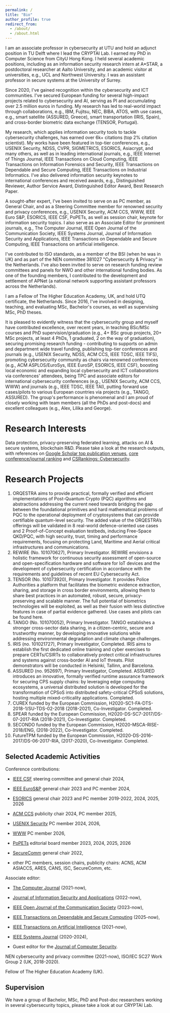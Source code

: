 ```yaml
---
permalink: /
title: "Bio"
author_profile: true
redirect_from: 
  - /about/
  - /about.html
---
```


I am an associate professor in cybersecurity at UTU and hold an adjunct position in TU Delft where I lead the CRYPTAI Lab. I earned my PhD in Computer Science from CityU Hong Kong. I held several academic positions, including as an information security research intern at A*STAR, a postdoctoral researcher at Aalto University, and an academic visitor at universities, e.g., UCL and Northwest University. I was an assistant professor in secure systems at the University of Surrey. 

Since 2020, I've gained recognition within the cybersecurity and ICT communities. I've secured European funding for several high-impact projects related to cybersecurity and AI, serving as PI and accumulating over 2.5 million euros in funding. My research has led to real-world impact through collaborations, e.g., IBM, Fujitsu, NEC, BIBA, ATOS, with use cases, e.g., smart satellite (ASSURED, Greece), smart transportation (IRIS, Spain), and cross-border biometric data exchange (TENSOR, Portugal). 

My research, which applies information security tools to tackle cybersecurity challenges, has earned over 6k+ citations (top 2% citation scientist). My works have been featured in top-tier conferences, e.g., USENIX Security, NDSS, CVPR, SIGMETRICS, ESORICS, Asiacrypt, and many others, as well as in leading international journals, e.g., IEEE Internet of Things Journal, IEEE Transactions on Cloud Computing, IEEE Transactions on Information Forensics and Security, IEEE Transactions on Dependable and Secure Computing, IEEE Transactions on Industrial Informatics. I've also delivered information security keynotes to international conferences and received awards, e.g., Distinguished Reviewer, Author Service Award, Distinguished Editor Award, Best Research Paper.  

A sought-after expert, I've been invited to serve on as PC member, as General Chair, and as a Steering Committee member for renowned security and privacy conferences, e.g.,  USENIX Security, ACM CCS, WWW, IEEE Euro S&P, ESORICS, IEEE CSF, PoPETs, as well as session chair, keynote for information security topics. I also serve as an Associate Editor for prominent journals, e.g., The Computer Journal, IEEE Open Journal of the Communication Society, IEEE Systems Journal, Journal of Information Security and Applications, IEEE Transactions on Dependable and Secure Computing, IEEE Transactions on artificial intelligence. 

I've contributed to ISO standards, as a member of the BSI (when he was in UK) and as part of the NEN committee 381027 "Cybersecurity & Privacy" in the Netherlands. I've also been invited to serve on research funding review committees and panels for NWO and other international funding bodies. As one of the founding members, I contributed to the development and settlement of APNet (a national network supporting assistant professors across the Netherlands).

I am a Fellow of The Higher Education Academy, UK, and hold UTQ certificate, the Netherlands. Since 2016, I've involved in designing, teaching, and evaluating MSc, Bachelor's courses, as well as supervising MSc, PhD theses.  

It is pleased to evidently witness that the cybersecurity group and myself have contributed excellence, over recent years, in teaching BSc/MSc courses and PhD supervision/graduation (e.g., 4+ BSc group projects, 20+ MSc projects, at least 4 PhDs, 1 graduated, 2 on the way of graduation), securing promising research funding - contributing to supports on admin and department wide travel funding, publishing top-tier conferences and journals (e.g., USENIX Security, NDSS, ACM CCS, IEEE TDSC, IEEE TIFS), promoting cybersecurity community as chairs via renowned conferences (e.g., ACM ASPLOS/EuroSys, IEEE EuroSP, ESORICS, IEEE CSF), boosting local economic and expanding local cybersecurity and ICT collaborations via conferences' attendees, being TPC and associate editors for international cybersecurity conferences (e.g., USENIX Security, ACM CCS, WWW) and journals (e.g., IEEE TDSC, IEEE TAI), putting forward use cases/pilots to various European countries via projects (e.g., TANGO, ASSURED). The group's performance is phenomenal and I am proud of closely working with team members (all the PhDs and post-docs) and excellent colleagues (e.g., Alex, Lilika and George).  

Research Interests
======
Data protection, privacy-preserving federated learning, attacks on AI \& secure systems, blockchain R\&D. Please take a look at the research outputs, with references on [Google Scholar top publication venues](https://scholar.google.es/citations?view_op=top_venues&hl=en&vq=eng_computersecuritycryptography), [core conference/journal ranking](http://portal.core.edu.au/conf-ranks/) and [CSRankings: Cybersecurity](https://csrankings.org/#/index?sec&nl).  


Research Projects
======
1. ORQESTRA aims to provide practical, formally verified and efficient implementations of Post-Quantum Crypto (PQC) algorithms and abstractions addressing the current need towards bridging the gap between the foundational primitives and hard mathematical problems of PQC to the operational deployment of cryptosystems that can provide certifiable quantum-level security. The added value of the ORQESTRA’s offerings will be validated in 8 real-world defence-oriented use cases and 2 Proof-of-Concept evaluation testbeds, inducing Free-Space QKD/PQC, with high security, trust, timing and performance requirements, focusing on protecting Land, Maritime and Aerial critical infrastructures and communications. 
2. REWIRE (No. 101070627), Primary Investigator. REWIRE envisions a holistic framework for continuous security assessment of open-source and open-specification hardware and software for IoT devices and the development of cybersecurity certification in accordance with the requirements and guidelines of recent EU Cybersecurity Act.
3. TENSOR (No. 101073920), Primary Investigator. It provides Police Authorities a platform that facilitates the biometric evidence extraction, sharing, and storage in cross border environments, allowing them to share best practices in an automated, robust, secure, privacy-preserving and scalable manner. The full potential of biometrics technologies will be exploited, as well as their fusion with less distinctive features in case of partial evidence gathered. Use cases and pilots can be found here.  
4. TANGO (No. 101070052), Primary Investigator. TANGO establishes a stronger cross-sector data sharing, in a citizen-centric, secure and trustworthy manner, by developing innovative solutions while addressing environmental degradation and climate change challenges. 
5. IRIS (no. 101021727), Primary Investigator, Completed. IRIS aims to establish the first dedicated online training and cyber exercises to prepare CERTs/CSIRTs to collaboratively protect critical infrastructures and systems against cross-border AI and IoT threats. Pilot demonstrators will be conducted in Helsinki, Tallinn, and Barcelona.
6. ASSURED (no. 952697), Primary Investigator, Completed. ASSURED introduces an innovative, formally verified runtime assurance framework for securing CPS supply chains: by leveraging edge computing ecosystems, a universal distributed solution is developed for the transformation of CPSoS into distributed safety-critical CPSoS solutions, hosting multiple mixed-criticality applications. Completed.  
7. CUREX funded by the European Commission, H2020-SC1-FA-DTS-2018-1/SU-TDS-02-2018 (2018-2021), Co-Investigator. Completed. 
8. SPEAR funded by the European Commission, H2020-DS-SC7-2017/DS-07-2017-RIA (2018-2021), Co-Investigator. Completed. 
9. SECONDO funded by the European Commission, H2020-MSCA-RISE-2018/ENG, (2018-2022), Co-Investigator. Completed.  
10. FutureTPM funded by the European Commission, H2020-DS-2016-2017/DS-06-2017-RIA, (2017-2020), Co-Investigator. Completed. 

Selected Academic Activities 
------
Conference contributions: 

- [IEEE CSF](https://csf2024.ieee-security.org/) steering committee and general chair 2024,

- [IEEE EuroS&P](https://eurosp2023.ieee-security.org/) general chair 2023 and PC member 2024,

- [ESORICS](https://esorics2023.org/) general chair 2023 and PC member 2019-2022, 2024, 2025, 2026 

- [ACM CCS](https://www.sigsac.org/ccs/CCS2024/call-for/call-for-papers.html) publicity chair 2024, PC member 2025, 

- [USENIX Security](https://www.usenix.org/conference/usenixsecurity24) PC member 2024, 2026,

- [WWW](https://www2026.thewebconf.org/) PC member 2026, 

- [PoPETs](https://petsymposium.org/cfp24.php) editorial board member 2023, 2024, 2025, 2026 

- [SecureComm](https://securecomm.eai-conferences.org/2022/) general chair 2022, 

- other PC members, session chairs, publicity chairs: ACNS, ACM ASIACCS, ARES, CANS, ISC, SecureComm, etc.  

Associate editor: 

- [The Computer Journal](https://academic.oup.com/comjnl/pages/Editorial_Board) (2021-now), 

- [Journal of Information Security and Applications](https://www.sciencedirect.com/journal/journal-of-information-security-and-applications) (2022-now), 

- [IEEE Open Journal of the Communication Society](https://www.comsoc.org/publications/journals/ieee-ojcoms) (2023-now),

- [IEEE Transactions on Dependable and Secure Computing](https://www.computer.org/csdl/journal/tq) (2025-now), 

- [IEEE Transactions on Artificial Intelligence](https://cis.ieee.org/publications/ieee-transactions-on-artificial-intelligence) (2021-now), 

- [IEEE Systems Journal](https://ieeesystemsjournal.org/journal-of-boards/) (2020-2024), 

- Guest editor for the [Journal of Computer Security](https://www.iospress.com/catalog/journals/journal-of-computer-security).


NEN cybersecurity and privacy committee (2021-now), ISO/IEC SC27 Work Group 2 (UK, 2018-2020). 

Fellow of The Higher Education Academy (UK). 


Supervision 
------
We have a group of Bachelor, MSc, PhD and Post-doc researchers working in several cybersecurity topics, please take a look at our CRYPTAI Lab. 

